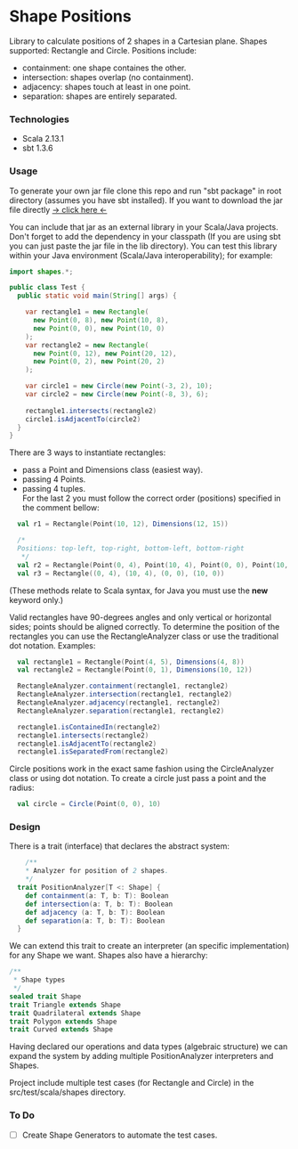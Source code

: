 # Shape Positions

Library to calculate positions of 2 shapes in a Cartesian plane. Shapes supported: Rectangle 
and Circle. Positions include:
- containment: one shape containes the other.
- intersection: shapes overlap (no containment).
- adjacency: shapes touch at least in one point.
- separation: shapes are entirely separated.

### Technologies

- Scala 2.13.1
- sbt 1.3.6

### Usage
To generate your own jar file clone this repo and run "sbt package" in root directory (assumes you have sbt installed). 
If you want to download the jar file directly [-> click here <-](https://cc6e750869d1bf4c575d93c62ceaffbd880f62fdc70d92005eedad24f5865.s3.amazonaws.com/rectangles2_2.13-0.1.jar)  

You can include that jar as an external library in your Scala/Java projects. Don't forget to 
add the dependency in your classpath (If you are using sbt you can just paste the jar file in the lib directory). 
You can test this library within your Java environment (Scala/Java interoperability); for example:
```java
import shapes.*;

public class Test {
  public static void main(String[] args) {

    var rectangle1 = new Rectangle(
      new Point(0, 8), new Point(10, 8),
      new Point(0, 0), new Point(10, 0)
    );
    var rectangle2 = new Rectangle(
      new Point(0, 12), new Point(20, 12),
      new Point(0, 2), new Point(20, 2)
    );

    var circle1 = new Circle(new Point(-3, 2), 10);
    var circle2 = new Circle(new Point(-8, 3), 6);
    
    rectangle1.intersects(rectangle2)
    circle1.isAdjacentTo(circle2)
  }
}
```

There are 3 ways to instantiate rectangles:
- pass a Point and Dimensions class (easiest way).
- passing 4 Points.
- passing 4 tuples.  
For the last 2 you must follow the correct order (positions) specified in the comment bellow:
```scala
  val r1 = Rectangle(Point(10, 12), Dimensions(12, 15))

  /*
  Positions: top-left, top-right, bottom-left, bottom-right
   */
  val r2 = Rectangle(Point(0, 4), Point(10, 4), Point(0, 0), Point(10, 0))
  val r3 = Rectangle((0, 4), (10, 4), (0, 0), (10, 0))
```
(These methods relate to Scala syntax, for Java you must use the **new** keyword only.) 

Valid rectangles have 90-degrees angles and only vertical or horizontal sides; points should be aligned correctly.
To determine the position of the rectangles you can use the RectangleAnalyzer class or 
use the traditional dot notation. Examples:
```scala
  val rectangle1 = Rectangle(Point(4, 5), Dimensions(4, 8))
  val rectangle2 = Rectangle(Point(0, 1), Dimensions(10, 12))

  RectangleAnalyzer.containment(rectangle1, rectangle2)
  RectangleAnalyzer.intersection(rectangle1, rectangle2)
  RectangleAnalyzer.adjacency(rectangle1, rectangle2)
  RectangleAnalyzer.separation(rectangle1, rectangle2)

  rectangle1.isContainedIn(rectangle2)
  rectangle1.intersects(rectangle2)
  rectangle1.isAdjacentTo(rectangle2)
  rectangle1.isSeparatedFrom(rectangle2)
```

Circle positions work in the exact same fashion using the CircleAnalyzer class or using dot notation. 
To create a circle just pass a point and the radius:
```scala
  val circle = Circle(Point(0, 0), 10)
```

### Design

There is a trait (interface) that declares the abstract system:
```scala
    /**
    * Analyzer for position of 2 shapes.
    */
  trait PositionAnalyzer[T <: Shape] {
    def containment(a: T, b: T): Boolean
    def intersection(a: T, b: T): Boolean
    def adjacency (a: T, b: T): Boolean
    def separation(a: T, b: T): Boolean
  }
```
We can extend this trait to create an interpreter (an specific implementation) for any Shape we want. 
Shapes also have a hierarchy:
```scala
/**
 * Shape types
 */
sealed trait Shape
trait Triangle extends Shape
trait Quadrilateral extends Shape
trait Polygon extends Shape
trait Curved extends Shape
```
Having declared our operations and data types (algebraic structure) we can expand the system by adding multiple 
PositionAnalyzer interpreters and Shapes.

Project include multiple test cases (for Rectangle and Circle) in the src/test/scala/shapes directory. 

### To Do

- [ ] Create Shape Generators to automate the test cases. 


